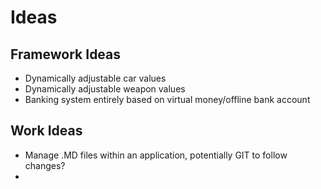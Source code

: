 # Ideas
## Framework Ideas
* Dynamically adjustable car values
* Dynamically adjustable weapon values
* Banking system entirely based on virtual money/offline bank account

## Work Ideas
* Manage .MD files within an application, potentially GIT to follow changes?
* 